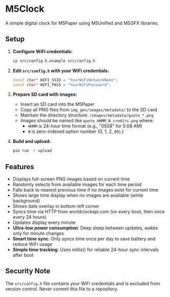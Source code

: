 # M5Clock

A simple digital clock for M5Paper using M5Unified and M5GFX libraries.

## Setup

1. **Configure WiFi credentials:**
   ```bash
   cp src/config.h.example src/config.h
   ```
   
2. **Edit `src/config.h` with your WiFi credentials:**
   ```cpp
   const char* WIFI_SSID = "YourWiFiNetworkName";
   const char* WIFI_PASS = "YourWiFiPassword";
   ```

3. **Prepare SD card with images:**
   - Insert an SD card into the M5Paper
   - Copy all PNG files from `img_gen/images/metadata/` to the SD card
   - Maintain the directory structure: `/images/metadata/quote_*.png`
   - Images should be named like `quote_HHMM_N_credits.png` where:
     - `HHMM` is 24-hour time format (e.g., "0508" for 5:08 AM)
     - `N` is zero-indexed option number (0, 1, 2, etc.)

4. **Build and upload:**
   ```bash
   pio run -t upload
   ```

## Features

- Displays full-screen PNG images based on current time
- Randomly selects from available images for each time period
- Falls back to nearest previous time if no images exist for current time
- Shows large time display when no images are available (white background)
- Shows date overlay in bottom-left corner
- Syncs time via HTTP from worldclockapi.com (on every boot, then once every 24 hours)
- Updates display every minute
- **Ultra-low power consumption**: Deep sleep between updates, wakes only for minute changes
- **Smart time sync**: Only syncs time once per day to save battery and reduce WiFi usage
- **Simple time tracking**: Uses millis() for reliable 24-hour sync intervals after boot

## Security Note

The `src/config.h` file contains your WiFi credentials and is excluded from version control. Never commit this file to a repository.
